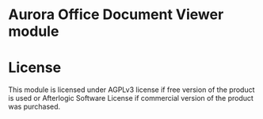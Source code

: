 # Aurora Office Document Viewer module

# License
This module is licensed under AGPLv3 license if free version of the product is used or Afterlogic Software License if commercial version of the product was purchased.